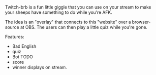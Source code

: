 Twitch-brb is a fun little giggle that you can use on your stream to make your sheeps have something to do while you're AFK.

The idea is an "overlay" that connects to this "website" over a browser-source at OBS.
The users can then play a little quiz while you're gone.

Features:
 - Bad English
 - quiz
 - Bot TODO
 - score
 - winner displays on stream.

